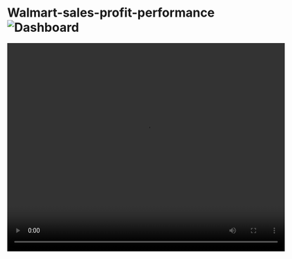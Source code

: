 # Walmart-sales-profit-performance![Dashboard](https://github.com/user-attachments/assets/a94447f4-fdfc-4eed-83ac-bfdfbf0bf72e) 
<video width="640" height="480" controls>
  <source src="https://github.com/Navird/Walmart-sales-profit-performance/blob/main/Presentation.mp4">
  Your browser does not support the video tag.
</video>
